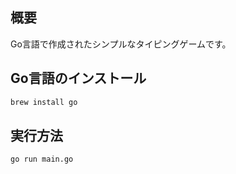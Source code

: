 ## 概要

Go言語で作成されたシンプルなタイピングゲームです。

## Go言語のインストール

```bash
brew install go
```

## 実行方法

```bash
go run main.go
```
